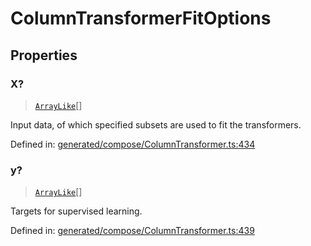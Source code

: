 # ColumnTransformerFitOptions

## Properties

### X?

> [`ArrayLike`](../types/ArrayLike.md)[]

Input data, of which specified subsets are used to fit the transformers.

Defined in:  [generated/compose/ColumnTransformer.ts:434](https://github.com/transitive-bullshit/scikit-learn-ts/blob/92ab806/packages/sklearn/src/generated/compose/ColumnTransformer.ts#L434)

### y?

> [`ArrayLike`](../types/ArrayLike.md)[]

Targets for supervised learning.

Defined in:  [generated/compose/ColumnTransformer.ts:439](https://github.com/transitive-bullshit/scikit-learn-ts/blob/92ab806/packages/sklearn/src/generated/compose/ColumnTransformer.ts#L439)
